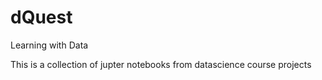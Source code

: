 # dQuest
Learning with Data

This is a collection of jupter notebooks from datascience course projects
